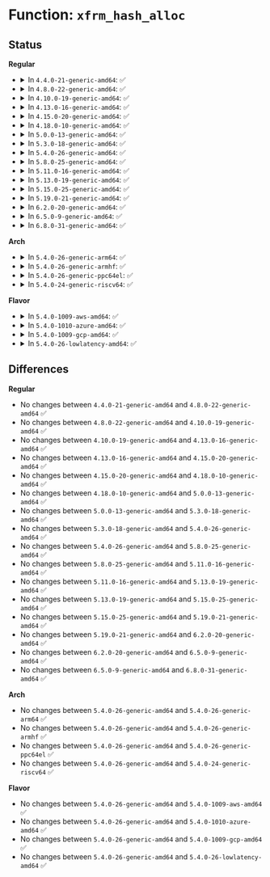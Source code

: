 # Function: <code>xfrm_hash_alloc</code>

## Status
<b>Regular</b>
<ul>
<li>
<details>
<summary>In <code>4.4.0-21-generic-amd64</code>: ✅</summary>

```c
struct hlist_head * xfrm_hash_alloc(unsigned int sz)
```

```json
{
  "name": "xfrm_hash_alloc",
  "collision_type": "Unique Global",
  "inline_type": "No",
  "funcs": [
    {
      "addr": 18446744071586952512,
      "name": "xfrm_hash_alloc",
      "external": true,
      "loc": "net/xfrm/xfrm_hash.c:15",
      "file": "net/xfrm/xfrm_hash.c",
      "inline": "seen, unknown",
      "caller_inline": [],
      "caller_func": [
        "net/xfrm/xfrm_policy.c:xfrm_hash_resize",
        "net/xfrm/xfrm_policy.c:xfrm_hash_resize",
        "net/xfrm/xfrm_state.c:xfrm_hash_resize",
        "net/xfrm/xfrm_state.c:xfrm_hash_resize",
        "net/xfrm/xfrm_state.c:xfrm_hash_resize",
        "net/xfrm/xfrm_state.c:xfrm_state_init",
        "net/xfrm/xfrm_state.c:xfrm_state_init",
        "net/xfrm/xfrm_state.c:xfrm_state_init"
      ]
    }
  ],
  "symbols": [
    {
      "addr": 18446744071586952512,
      "name": "xfrm_hash_alloc",
      "section": ".text",
      "bind": "STB_GLOBAL",
      "size": 80
    }
  ]
}
```
</details>
</li>
<li>
<details>
<summary>In <code>4.8.0-22-generic-amd64</code>: ✅</summary>

```c
struct hlist_head * xfrm_hash_alloc(unsigned int sz)
```

```json
{
  "name": "xfrm_hash_alloc",
  "collision_type": "Unique Global",
  "inline_type": "No",
  "funcs": [
    {
      "addr": 18446744071587398752,
      "name": "xfrm_hash_alloc",
      "external": true,
      "loc": "net/xfrm/xfrm_hash.c:15",
      "file": "net/xfrm/xfrm_hash.c",
      "inline": "seen, unknown",
      "caller_inline": [],
      "caller_func": [
        "net/xfrm/xfrm_policy.c:xfrm_hash_resize",
        "net/xfrm/xfrm_policy.c:xfrm_hash_resize",
        "net/xfrm/xfrm_state.c:xfrm_state_init",
        "net/xfrm/xfrm_state.c:xfrm_state_init",
        "net/xfrm/xfrm_state.c:xfrm_state_init",
        "net/xfrm/xfrm_state.c:xfrm_hash_resize",
        "net/xfrm/xfrm_state.c:xfrm_hash_resize",
        "net/xfrm/xfrm_state.c:xfrm_hash_resize"
      ]
    }
  ],
  "symbols": [
    {
      "addr": 18446744071587398752,
      "name": "xfrm_hash_alloc",
      "section": ".text",
      "bind": "STB_GLOBAL",
      "size": 80
    }
  ]
}
```
</details>
</li>
<li>
<details>
<summary>In <code>4.10.0-19-generic-amd64</code>: ✅</summary>

```c
struct hlist_head * xfrm_hash_alloc(unsigned int sz)
```

```json
{
  "name": "xfrm_hash_alloc",
  "collision_type": "Unique Global",
  "inline_type": "No",
  "funcs": [
    {
      "addr": 18446744071587601984,
      "name": "xfrm_hash_alloc",
      "external": true,
      "loc": "net/xfrm/xfrm_hash.c:15",
      "file": "net/xfrm/xfrm_hash.c",
      "inline": "seen, unknown",
      "caller_inline": [],
      "caller_func": [
        "net/xfrm/xfrm_policy.c:xfrm_hash_resize",
        "net/xfrm/xfrm_policy.c:xfrm_hash_resize",
        "net/xfrm/xfrm_state.c:xfrm_state_init",
        "net/xfrm/xfrm_state.c:xfrm_state_init",
        "net/xfrm/xfrm_state.c:xfrm_state_init",
        "net/xfrm/xfrm_state.c:xfrm_hash_resize",
        "net/xfrm/xfrm_state.c:xfrm_hash_resize",
        "net/xfrm/xfrm_state.c:xfrm_hash_resize"
      ]
    }
  ],
  "symbols": [
    {
      "addr": 18446744071587601984,
      "name": "xfrm_hash_alloc",
      "section": ".text",
      "bind": "STB_GLOBAL",
      "size": 80
    }
  ]
}
```
</details>
</li>
<li>
<details>
<summary>In <code>4.13.0-16-generic-amd64</code>: ✅</summary>

```c
struct hlist_head * xfrm_hash_alloc(unsigned int sz)
```

```json
{
  "name": "xfrm_hash_alloc",
  "collision_type": "Unique Global",
  "inline_type": "No",
  "funcs": [
    {
      "addr": 18446744071587748832,
      "name": "xfrm_hash_alloc",
      "external": true,
      "loc": "net/xfrm/xfrm_hash.c:15",
      "file": "net/xfrm/xfrm_hash.c",
      "inline": "seen, unknown",
      "caller_inline": [],
      "caller_func": [
        "net/xfrm/xfrm_policy.c:xfrm_hash_resize",
        "net/xfrm/xfrm_policy.c:xfrm_hash_resize",
        "net/xfrm/xfrm_state.c:xfrm_state_init",
        "net/xfrm/xfrm_state.c:xfrm_state_init",
        "net/xfrm/xfrm_state.c:xfrm_state_init",
        "net/xfrm/xfrm_state.c:xfrm_hash_resize",
        "net/xfrm/xfrm_state.c:xfrm_hash_resize",
        "net/xfrm/xfrm_state.c:xfrm_hash_resize"
      ]
    }
  ],
  "symbols": [
    {
      "addr": 18446744071587748832,
      "name": "xfrm_hash_alloc",
      "section": ".text",
      "bind": "STB_GLOBAL",
      "size": 86
    }
  ]
}
```
</details>
</li>
<li>
<details>
<summary>In <code>4.15.0-20-generic-amd64</code>: ✅</summary>

```c
struct hlist_head * xfrm_hash_alloc(unsigned int sz)
```

```json
{
  "name": "xfrm_hash_alloc",
  "collision_type": "Unique Global",
  "inline_type": "No",
  "funcs": [
    {
      "addr": 18446744071588276656,
      "name": "xfrm_hash_alloc",
      "external": true,
      "loc": "net/xfrm/xfrm_hash.c:16",
      "file": "net/xfrm/xfrm_hash.c",
      "inline": "seen, unknown",
      "caller_inline": [],
      "caller_func": [
        "net/xfrm/xfrm_policy.c:xfrm_hash_resize",
        "net/xfrm/xfrm_policy.c:xfrm_hash_resize",
        "net/xfrm/xfrm_state.c:xfrm_state_init",
        "net/xfrm/xfrm_state.c:xfrm_state_init",
        "net/xfrm/xfrm_state.c:xfrm_state_init",
        "net/xfrm/xfrm_state.c:xfrm_hash_resize",
        "net/xfrm/xfrm_state.c:xfrm_hash_resize",
        "net/xfrm/xfrm_state.c:xfrm_hash_resize"
      ]
    }
  ],
  "symbols": [
    {
      "addr": 18446744071588276656,
      "name": "xfrm_hash_alloc",
      "section": ".text",
      "bind": "STB_GLOBAL",
      "size": 86
    }
  ]
}
```
</details>
</li>
<li>
<details>
<summary>In <code>4.18.0-10-generic-amd64</code>: ✅</summary>

```c
struct hlist_head * xfrm_hash_alloc(unsigned int sz)
```

```json
{
  "name": "xfrm_hash_alloc",
  "collision_type": "Unique Global",
  "inline_type": "No",
  "funcs": [
    {
      "addr": 18446744071588631696,
      "name": "xfrm_hash_alloc",
      "external": true,
      "loc": "net/xfrm/xfrm_hash.c:16",
      "file": "net/xfrm/xfrm_hash.c",
      "inline": "seen, unknown",
      "caller_inline": [],
      "caller_func": [
        "net/xfrm/xfrm_policy.c:xfrm_hash_resize",
        "net/xfrm/xfrm_policy.c:xfrm_hash_resize",
        "net/xfrm/xfrm_state.c:xfrm_state_init",
        "net/xfrm/xfrm_state.c:xfrm_state_init",
        "net/xfrm/xfrm_state.c:xfrm_state_init",
        "net/xfrm/xfrm_state.c:xfrm_hash_resize",
        "net/xfrm/xfrm_state.c:xfrm_hash_resize",
        "net/xfrm/xfrm_state.c:xfrm_hash_resize"
      ]
    }
  ],
  "symbols": [
    {
      "addr": 18446744071588631696,
      "name": "xfrm_hash_alloc",
      "section": ".text",
      "bind": "STB_GLOBAL",
      "size": 86
    }
  ]
}
```
</details>
</li>
<li>
<details>
<summary>In <code>5.0.0-13-generic-amd64</code>: ✅</summary>

```c
struct hlist_head * xfrm_hash_alloc(unsigned int sz)
```

```json
{
  "name": "xfrm_hash_alloc",
  "collision_type": "Unique Global",
  "inline_type": "No",
  "funcs": [
    {
      "addr": 18446744071588847776,
      "name": "xfrm_hash_alloc",
      "external": true,
      "loc": "net/xfrm/xfrm_hash.c:16",
      "file": "net/xfrm/xfrm_hash.c",
      "inline": "seen, unknown",
      "caller_inline": [],
      "caller_func": [
        "net/xfrm/xfrm_policy.c:xfrm_hash_resize",
        "net/xfrm/xfrm_policy.c:xfrm_hash_resize",
        "net/xfrm/xfrm_state.c:xfrm_state_init",
        "net/xfrm/xfrm_state.c:xfrm_state_init",
        "net/xfrm/xfrm_state.c:xfrm_state_init",
        "net/xfrm/xfrm_state.c:xfrm_hash_resize",
        "net/xfrm/xfrm_state.c:xfrm_hash_resize",
        "net/xfrm/xfrm_state.c:xfrm_hash_resize"
      ]
    }
  ],
  "symbols": [
    {
      "addr": 18446744071588847776,
      "name": "xfrm_hash_alloc",
      "section": ".text",
      "bind": "STB_GLOBAL",
      "size": 86
    }
  ]
}
```
</details>
</li>
<li>
<details>
<summary>In <code>5.3.0-18-generic-amd64</code>: ✅</summary>

```c
struct hlist_head * xfrm_hash_alloc(unsigned int sz)
```

```json
{
  "name": "xfrm_hash_alloc",
  "collision_type": "Unique Global",
  "inline_type": "No",
  "funcs": [
    {
      "addr": 18446744071589282880,
      "name": "xfrm_hash_alloc",
      "external": true,
      "loc": "net/xfrm/xfrm_hash.c:16",
      "file": "net/xfrm/xfrm_hash.c",
      "inline": "seen, unknown",
      "caller_inline": [],
      "caller_func": [
        "net/xfrm/xfrm_policy.c:xfrm_hash_resize",
        "net/xfrm/xfrm_policy.c:xfrm_hash_resize",
        "net/xfrm/xfrm_state.c:xfrm_state_init",
        "net/xfrm/xfrm_state.c:xfrm_state_init",
        "net/xfrm/xfrm_state.c:xfrm_state_init",
        "net/xfrm/xfrm_state.c:xfrm_hash_resize",
        "net/xfrm/xfrm_state.c:xfrm_hash_resize",
        "net/xfrm/xfrm_state.c:xfrm_hash_resize"
      ]
    }
  ],
  "symbols": [
    {
      "addr": 18446744071589282880,
      "name": "xfrm_hash_alloc",
      "section": ".text",
      "bind": "STB_GLOBAL",
      "size": 87
    }
  ]
}
```
</details>
</li>
<li>
<details>
<summary>In <code>5.4.0-26-generic-amd64</code>: ✅</summary>

```c
struct hlist_head * xfrm_hash_alloc(unsigned int sz)
```

```json
{
  "name": "xfrm_hash_alloc",
  "collision_type": "Unique Global",
  "inline_type": "No",
  "funcs": [
    {
      "addr": 18446744071589507296,
      "name": "xfrm_hash_alloc",
      "external": true,
      "loc": "net/xfrm/xfrm_hash.c:16",
      "file": "net/xfrm/xfrm_hash.c",
      "inline": "seen, unknown",
      "caller_inline": [],
      "caller_func": [
        "net/xfrm/xfrm_policy.c:xfrm_hash_resize",
        "net/xfrm/xfrm_policy.c:xfrm_hash_resize",
        "net/xfrm/xfrm_state.c:xfrm_state_init",
        "net/xfrm/xfrm_state.c:xfrm_state_init",
        "net/xfrm/xfrm_state.c:xfrm_state_init",
        "net/xfrm/xfrm_state.c:xfrm_hash_resize",
        "net/xfrm/xfrm_state.c:xfrm_hash_resize",
        "net/xfrm/xfrm_state.c:xfrm_hash_resize"
      ]
    }
  ],
  "symbols": [
    {
      "addr": 18446744071589507296,
      "name": "xfrm_hash_alloc",
      "section": ".text",
      "bind": "STB_GLOBAL",
      "size": 87
    }
  ]
}
```
</details>
</li>
<li>
<details>
<summary>In <code>5.8.0-25-generic-amd64</code>: ✅</summary>

```c
struct hlist_head * xfrm_hash_alloc(unsigned int sz)
```

```json
{
  "name": "xfrm_hash_alloc",
  "collision_type": "Unique Global",
  "inline_type": "No",
  "funcs": [
    {
      "addr": 18446744071590499280,
      "name": "xfrm_hash_alloc",
      "external": true,
      "loc": "net/xfrm/xfrm_hash.c:16",
      "file": "net/xfrm/xfrm_hash.c",
      "inline": "seen, unknown",
      "caller_inline": [],
      "caller_func": [
        "net/xfrm/xfrm_policy.c:xfrm_policy_init",
        "net/xfrm/xfrm_policy.c:xfrm_policy_init",
        "net/xfrm/xfrm_policy.c:xfrm_bydst_resize",
        "net/xfrm/xfrm_state.c:xfrm_state_init",
        "net/xfrm/xfrm_state.c:xfrm_state_init",
        "net/xfrm/xfrm_state.c:xfrm_state_init",
        "net/xfrm/xfrm_state.c:xfrm_hash_resize",
        "net/xfrm/xfrm_state.c:xfrm_hash_resize",
        "net/xfrm/xfrm_state.c:xfrm_hash_resize"
      ]
    }
  ],
  "symbols": [
    {
      "addr": 18446744071590499280,
      "name": "xfrm_hash_alloc",
      "section": ".text",
      "bind": "STB_GLOBAL",
      "size": 74
    }
  ]
}
```
</details>
</li>
<li>
<details>
<summary>In <code>5.11.0-16-generic-amd64</code>: ✅</summary>

```c
struct hlist_head * xfrm_hash_alloc(unsigned int sz)
```

```json
{
  "name": "xfrm_hash_alloc",
  "collision_type": "Unique Global",
  "inline_type": "No",
  "funcs": [
    {
      "addr": 18446744071590558704,
      "name": "xfrm_hash_alloc",
      "external": true,
      "loc": "net/xfrm/xfrm_hash.c:16",
      "file": "net/xfrm/xfrm_hash.c",
      "inline": "seen, unknown",
      "caller_inline": [],
      "caller_func": [
        "net/xfrm/xfrm_policy.c:xfrm_policy_init",
        "net/xfrm/xfrm_policy.c:xfrm_policy_init",
        "net/xfrm/xfrm_policy.c:xfrm_bydst_resize",
        "net/xfrm/xfrm_state.c:xfrm_state_init",
        "net/xfrm/xfrm_state.c:xfrm_state_init",
        "net/xfrm/xfrm_state.c:xfrm_state_init",
        "net/xfrm/xfrm_state.c:xfrm_hash_resize",
        "net/xfrm/xfrm_state.c:xfrm_hash_resize",
        "net/xfrm/xfrm_state.c:xfrm_hash_resize"
      ]
    }
  ],
  "symbols": [
    {
      "addr": 18446744071590558704,
      "name": "xfrm_hash_alloc",
      "section": ".text",
      "bind": "STB_GLOBAL",
      "size": 87
    }
  ]
}
```
</details>
</li>
<li>
<details>
<summary>In <code>5.13.0-19-generic-amd64</code>: ✅</summary>

```c
struct hlist_head * xfrm_hash_alloc(unsigned int sz)
```

```json
{
  "name": "xfrm_hash_alloc",
  "collision_type": "Unique Global",
  "inline_type": "No",
  "funcs": [
    {
      "addr": 18446744071590484064,
      "name": "xfrm_hash_alloc",
      "external": true,
      "loc": "net/xfrm/xfrm_hash.c:16",
      "file": "net/xfrm/xfrm_hash.c",
      "inline": "seen, unknown",
      "caller_inline": [],
      "caller_func": [
        "net/xfrm/xfrm_policy.c:xfrm_policy_init",
        "net/xfrm/xfrm_policy.c:xfrm_policy_init",
        "net/xfrm/xfrm_policy.c:xfrm_hash_resize",
        "net/xfrm/xfrm_policy.c:xfrm_hash_resize",
        "net/xfrm/xfrm_state.c:xfrm_state_init",
        "net/xfrm/xfrm_state.c:xfrm_state_init",
        "net/xfrm/xfrm_state.c:xfrm_state_init",
        "net/xfrm/xfrm_state.c:xfrm_hash_resize",
        "net/xfrm/xfrm_state.c:xfrm_hash_resize",
        "net/xfrm/xfrm_state.c:xfrm_hash_resize"
      ]
    }
  ],
  "symbols": [
    {
      "addr": 18446744071590484064,
      "name": "xfrm_hash_alloc",
      "section": ".text",
      "bind": "STB_GLOBAL",
      "size": 87
    }
  ]
}
```
</details>
</li>
<li>
<details>
<summary>In <code>5.15.0-25-generic-amd64</code>: ✅</summary>

```c
struct hlist_head * xfrm_hash_alloc(unsigned int sz)
```

```json
{
  "name": "xfrm_hash_alloc",
  "collision_type": "Unique Global",
  "inline_type": "No",
  "funcs": [
    {
      "addr": 18446744071591288000,
      "name": "xfrm_hash_alloc",
      "external": true,
      "loc": "net/xfrm/xfrm_hash.c:16",
      "file": "net/xfrm/xfrm_hash.c",
      "inline": "seen, unknown",
      "caller_inline": [],
      "caller_func": [
        "net/xfrm/xfrm_policy.c:xfrm_hash_resize",
        "net/xfrm/xfrm_policy.c:xfrm_hash_resize",
        "net/xfrm/xfrm_state.c:xfrm_state_init",
        "net/xfrm/xfrm_state.c:xfrm_state_init",
        "net/xfrm/xfrm_state.c:xfrm_state_init",
        "net/xfrm/xfrm_state.c:xfrm_state_init",
        "net/xfrm/xfrm_state.c:xfrm_hash_resize",
        "net/xfrm/xfrm_state.c:xfrm_hash_resize",
        "net/xfrm/xfrm_state.c:xfrm_hash_resize",
        "net/xfrm/xfrm_state.c:xfrm_hash_resize"
      ]
    }
  ],
  "symbols": [
    {
      "addr": 18446744071591288000,
      "name": "xfrm_hash_alloc",
      "section": ".text",
      "bind": "STB_GLOBAL",
      "size": 87
    }
  ]
}
```
</details>
</li>
<li>
<details>
<summary>In <code>5.19.0-21-generic-amd64</code>: ✅</summary>

```c
struct hlist_head * xfrm_hash_alloc(unsigned int sz)
```

```json
{
  "name": "xfrm_hash_alloc",
  "collision_type": "Unique Global",
  "inline_type": "No",
  "funcs": [
    {
      "addr": 18446744071592954368,
      "name": "xfrm_hash_alloc",
      "external": true,
      "loc": "net/xfrm/xfrm_hash.c:16",
      "file": "net/xfrm/xfrm_hash.c",
      "inline": "seen, unknown",
      "caller_inline": [],
      "caller_func": [
        "net/xfrm/xfrm_policy.c:xfrm_hash_resize",
        "net/xfrm/xfrm_policy.c:xfrm_hash_resize",
        "net/xfrm/xfrm_state.c:xfrm_state_init",
        "net/xfrm/xfrm_state.c:xfrm_state_init",
        "net/xfrm/xfrm_state.c:xfrm_state_init",
        "net/xfrm/xfrm_state.c:xfrm_state_init",
        "net/xfrm/xfrm_state.c:xfrm_hash_resize",
        "net/xfrm/xfrm_state.c:xfrm_hash_resize",
        "net/xfrm/xfrm_state.c:xfrm_hash_resize",
        "net/xfrm/xfrm_state.c:xfrm_hash_resize"
      ]
    }
  ],
  "symbols": [
    {
      "addr": 18446744071592954368,
      "name": "xfrm_hash_alloc",
      "section": ".text",
      "bind": "STB_GLOBAL",
      "size": 116
    }
  ]
}
```
</details>
</li>
<li>
<details>
<summary>In <code>6.2.0-20-generic-amd64</code>: ✅</summary>

```c
struct hlist_head * xfrm_hash_alloc(unsigned int sz)
```

```json
{
  "name": "xfrm_hash_alloc",
  "collision_type": "Unique Global",
  "inline_type": "No",
  "funcs": [
    {
      "addr": 18446744071594840144,
      "name": "xfrm_hash_alloc",
      "external": true,
      "loc": "net/xfrm/xfrm_hash.c:16",
      "file": "net/xfrm/xfrm_hash.c",
      "inline": "seen, unknown",
      "caller_inline": [],
      "caller_func": [
        "net/xfrm/xfrm_policy.c:xfrm_hash_resize",
        "net/xfrm/xfrm_policy.c:xfrm_hash_resize",
        "net/xfrm/xfrm_state.c:xfrm_state_init",
        "net/xfrm/xfrm_state.c:xfrm_state_init",
        "net/xfrm/xfrm_state.c:xfrm_state_init",
        "net/xfrm/xfrm_state.c:xfrm_state_init",
        "net/xfrm/xfrm_state.c:xfrm_hash_resize",
        "net/xfrm/xfrm_state.c:xfrm_hash_resize",
        "net/xfrm/xfrm_state.c:xfrm_hash_resize",
        "net/xfrm/xfrm_state.c:xfrm_hash_resize"
      ]
    }
  ],
  "symbols": [
    {
      "addr": 18446744071594840144,
      "name": "xfrm_hash_alloc",
      "section": ".text",
      "bind": "STB_GLOBAL",
      "size": 116
    }
  ]
}
```
</details>
</li>
<li>
<details>
<summary>In <code>6.5.0-9-generic-amd64</code>: ✅</summary>

```c
struct hlist_head * xfrm_hash_alloc(unsigned int sz)
```

```json
{
  "name": "xfrm_hash_alloc",
  "collision_type": "Unique Global",
  "inline_type": "No",
  "funcs": [
    {
      "addr": 18446744071595231456,
      "name": "xfrm_hash_alloc",
      "external": true,
      "loc": "net/xfrm/xfrm_hash.c:16",
      "file": "net/xfrm/xfrm_hash.c",
      "inline": "seen, unknown",
      "caller_inline": [],
      "caller_func": [
        "net/xfrm/xfrm_policy.c:xfrm_hash_resize",
        "net/xfrm/xfrm_policy.c:xfrm_hash_resize",
        "net/xfrm/xfrm_state.c:xfrm_state_init",
        "net/xfrm/xfrm_state.c:xfrm_state_init",
        "net/xfrm/xfrm_state.c:xfrm_state_init",
        "net/xfrm/xfrm_state.c:xfrm_state_init",
        "net/xfrm/xfrm_state.c:xfrm_hash_resize",
        "net/xfrm/xfrm_state.c:xfrm_hash_resize",
        "net/xfrm/xfrm_state.c:xfrm_hash_resize",
        "net/xfrm/xfrm_state.c:xfrm_hash_resize"
      ]
    }
  ],
  "symbols": [
    {
      "addr": 18446744071595231456,
      "name": "xfrm_hash_alloc",
      "section": ".text",
      "bind": "STB_GLOBAL",
      "size": 116
    }
  ]
}
```
</details>
</li>
<li>
<details>
<summary>In <code>6.8.0-31-generic-amd64</code>: ✅</summary>

```c
struct hlist_head * xfrm_hash_alloc(unsigned int sz)
```

```json
{
  "name": "xfrm_hash_alloc",
  "collision_type": "Unique Global",
  "inline_type": "No",
  "funcs": [
    {
      "addr": 18446744071596072000,
      "name": "xfrm_hash_alloc",
      "external": true,
      "loc": "net/xfrm/xfrm_hash.c:16",
      "file": "net/xfrm/xfrm_hash.c",
      "inline": "seen, unknown",
      "caller_inline": [],
      "caller_func": [
        "net/xfrm/xfrm_policy.c:xfrm_hash_resize",
        "net/xfrm/xfrm_policy.c:xfrm_hash_resize",
        "net/xfrm/xfrm_state.c:xfrm_state_init",
        "net/xfrm/xfrm_state.c:xfrm_state_init",
        "net/xfrm/xfrm_state.c:xfrm_state_init",
        "net/xfrm/xfrm_state.c:xfrm_state_init",
        "net/xfrm/xfrm_state.c:xfrm_hash_resize",
        "net/xfrm/xfrm_state.c:xfrm_hash_resize",
        "net/xfrm/xfrm_state.c:xfrm_hash_resize",
        "net/xfrm/xfrm_state.c:xfrm_hash_resize"
      ]
    }
  ],
  "symbols": [
    {
      "addr": 18446744071596072000,
      "name": "xfrm_hash_alloc",
      "section": ".text",
      "bind": "STB_GLOBAL",
      "size": 116
    }
  ]
}
```
</details>
</li>
</ul>
<b>Arch</b>
<ul>
<li>
<details>
<summary>In <code>5.4.0-26-generic-arm64</code>: ✅</summary>

```c
struct hlist_head * xfrm_hash_alloc(unsigned int sz)
```

```json
{
  "name": "xfrm_hash_alloc",
  "collision_type": "Unique Global",
  "inline_type": "No",
  "funcs": [
    {
      "addr": 18446603336503171328,
      "name": "xfrm_hash_alloc",
      "external": true,
      "loc": "net/xfrm/xfrm_hash.c:16",
      "file": "net/xfrm/xfrm_hash.c",
      "inline": "seen, unknown",
      "caller_inline": [],
      "caller_func": [
        "net/xfrm/xfrm_policy.c:xfrm_hash_resize",
        "net/xfrm/xfrm_policy.c:xfrm_hash_resize",
        "net/xfrm/xfrm_state.c:xfrm_state_init",
        "net/xfrm/xfrm_state.c:xfrm_state_init",
        "net/xfrm/xfrm_state.c:xfrm_state_init",
        "net/xfrm/xfrm_state.c:xfrm_hash_resize",
        "net/xfrm/xfrm_state.c:xfrm_hash_resize",
        "net/xfrm/xfrm_state.c:xfrm_hash_resize"
      ]
    }
  ],
  "symbols": [
    {
      "addr": 18446603336503171328,
      "name": "xfrm_hash_alloc",
      "section": ".text",
      "bind": "STB_GLOBAL",
      "size": 128
    }
  ]
}
```
</details>
</li>
<li>
<details>
<summary>In <code>5.4.0-26-generic-armhf</code>: ✅</summary>

```c
struct hlist_head * xfrm_hash_alloc(unsigned int sz)
```

```json
{
  "name": "xfrm_hash_alloc",
  "collision_type": "Unique Global",
  "inline_type": "No",
  "funcs": [
    {
      "addr": 3235846780,
      "name": "xfrm_hash_alloc",
      "external": true,
      "loc": "net/xfrm/xfrm_hash.c:16",
      "file": "net/xfrm/xfrm_hash.c",
      "inline": "seen, unknown",
      "caller_inline": [],
      "caller_func": [
        "net/xfrm/xfrm_policy.c:xfrm_hash_resize",
        "net/xfrm/xfrm_policy.c:xfrm_hash_resize",
        "net/xfrm/xfrm_state.c:xfrm_state_init",
        "net/xfrm/xfrm_state.c:xfrm_state_init",
        "net/xfrm/xfrm_state.c:xfrm_state_init",
        "net/xfrm/xfrm_state.c:xfrm_hash_resize",
        "net/xfrm/xfrm_state.c:xfrm_hash_resize",
        "net/xfrm/xfrm_state.c:xfrm_hash_resize"
      ]
    }
  ],
  "symbols": [
    {
      "addr": 3235846780,
      "name": "xfrm_hash_alloc",
      "section": ".text",
      "bind": "STB_GLOBAL",
      "size": 68
    }
  ]
}
```
</details>
</li>
<li>
<details>
<summary>In <code>5.4.0-26-generic-ppc64el</code>: ✅</summary>

```c
struct hlist_head * xfrm_hash_alloc(unsigned int sz)
```

```json
{
  "name": "xfrm_hash_alloc",
  "collision_type": "Unique Global",
  "inline_type": "No",
  "funcs": [
    {
      "addr": 13835058055296897504,
      "name": "xfrm_hash_alloc",
      "external": true,
      "loc": "net/xfrm/xfrm_hash.c:16",
      "file": "net/xfrm/xfrm_hash.c",
      "inline": "seen, unknown",
      "caller_inline": [],
      "caller_func": [
        "net/xfrm/xfrm_policy.c:xfrm_hash_resize",
        "net/xfrm/xfrm_policy.c:xfrm_bydst_resize",
        "net/xfrm/xfrm_state.c:xfrm_state_init",
        "net/xfrm/xfrm_state.c:xfrm_state_init",
        "net/xfrm/xfrm_state.c:xfrm_state_init",
        "net/xfrm/xfrm_state.c:xfrm_hash_resize",
        "net/xfrm/xfrm_state.c:xfrm_hash_resize",
        "net/xfrm/xfrm_state.c:xfrm_hash_resize"
      ]
    }
  ],
  "symbols": [
    {
      "addr": 13835058055296897504,
      "name": "xfrm_hash_alloc",
      "section": ".text",
      "bind": "STB_GLOBAL",
      "size": 172
    }
  ]
}
```
</details>
</li>
<li>
<details>
<summary>In <code>5.4.0-24-generic-riscv64</code>: ✅</summary>

```c
struct hlist_head * xfrm_hash_alloc(unsigned int sz)
```

```json
{
  "name": "xfrm_hash_alloc",
  "collision_type": "Unique Global",
  "inline_type": "No",
  "funcs": [
    {
      "addr": 18446743936279213976,
      "name": "xfrm_hash_alloc",
      "external": true,
      "loc": "net/xfrm/xfrm_hash.c:16",
      "file": "net/xfrm/xfrm_hash.c",
      "inline": "seen, unknown",
      "caller_inline": [],
      "caller_func": [
        "net/xfrm/xfrm_policy.c:xfrm_hash_resize",
        "net/xfrm/xfrm_policy.c:xfrm_hash_resize",
        "net/xfrm/xfrm_state.c:xfrm_state_init",
        "net/xfrm/xfrm_state.c:xfrm_state_init",
        "net/xfrm/xfrm_state.c:xfrm_state_init",
        "net/xfrm/xfrm_state.c:xfrm_hash_resize",
        "net/xfrm/xfrm_state.c:xfrm_hash_resize",
        "net/xfrm/xfrm_state.c:xfrm_hash_resize"
      ]
    }
  ],
  "symbols": [
    {
      "addr": 18446743936279213976,
      "name": "xfrm_hash_alloc",
      "section": ".text",
      "bind": "STB_GLOBAL",
      "size": 146
    }
  ]
}
```
</details>
</li>
</ul>
<b>Flavor</b>
<ul>
<li>
<details>
<summary>In <code>5.4.0-1009-aws-amd64</code>: ✅</summary>

```c
struct hlist_head * xfrm_hash_alloc(unsigned int sz)
```

```json
{
  "name": "xfrm_hash_alloc",
  "collision_type": "Unique Global",
  "inline_type": "No",
  "funcs": [
    {
      "addr": 18446744071589111664,
      "name": "xfrm_hash_alloc",
      "external": true,
      "loc": "net/xfrm/xfrm_hash.c:16",
      "file": "net/xfrm/xfrm_hash.c",
      "inline": "seen, unknown",
      "caller_inline": [],
      "caller_func": [
        "net/xfrm/xfrm_policy.c:xfrm_hash_resize",
        "net/xfrm/xfrm_policy.c:xfrm_hash_resize",
        "net/xfrm/xfrm_state.c:xfrm_state_init",
        "net/xfrm/xfrm_state.c:xfrm_state_init",
        "net/xfrm/xfrm_state.c:xfrm_state_init",
        "net/xfrm/xfrm_state.c:xfrm_hash_resize",
        "net/xfrm/xfrm_state.c:xfrm_hash_resize",
        "net/xfrm/xfrm_state.c:xfrm_hash_resize"
      ]
    }
  ],
  "symbols": [
    {
      "addr": 18446744071589111664,
      "name": "xfrm_hash_alloc",
      "section": ".text",
      "bind": "STB_GLOBAL",
      "size": 87
    }
  ]
}
```
</details>
</li>
<li>
<details>
<summary>In <code>5.4.0-1010-azure-amd64</code>: ✅</summary>

```c
struct hlist_head * xfrm_hash_alloc(unsigned int sz)
```

```json
{
  "name": "xfrm_hash_alloc",
  "collision_type": "Unique Global",
  "inline_type": "No",
  "funcs": [
    {
      "addr": 18446744071588836704,
      "name": "xfrm_hash_alloc",
      "external": true,
      "loc": "net/xfrm/xfrm_hash.c:16",
      "file": "net/xfrm/xfrm_hash.c",
      "inline": "seen, unknown",
      "caller_inline": [],
      "caller_func": [
        "net/xfrm/xfrm_policy.c:xfrm_hash_resize",
        "net/xfrm/xfrm_policy.c:xfrm_hash_resize",
        "net/xfrm/xfrm_state.c:xfrm_state_init",
        "net/xfrm/xfrm_state.c:xfrm_state_init",
        "net/xfrm/xfrm_state.c:xfrm_state_init",
        "net/xfrm/xfrm_state.c:xfrm_hash_resize",
        "net/xfrm/xfrm_state.c:xfrm_hash_resize",
        "net/xfrm/xfrm_state.c:xfrm_hash_resize"
      ]
    }
  ],
  "symbols": [
    {
      "addr": 18446744071588836704,
      "name": "xfrm_hash_alloc",
      "section": ".text",
      "bind": "STB_GLOBAL",
      "size": 87
    }
  ]
}
```
</details>
</li>
<li>
<details>
<summary>In <code>5.4.0-1009-gcp-amd64</code>: ✅</summary>

```c
struct hlist_head * xfrm_hash_alloc(unsigned int sz)
```

```json
{
  "name": "xfrm_hash_alloc",
  "collision_type": "Unique Global",
  "inline_type": "No",
  "funcs": [
    {
      "addr": 18446744071589548528,
      "name": "xfrm_hash_alloc",
      "external": true,
      "loc": "net/xfrm/xfrm_hash.c:16",
      "file": "net/xfrm/xfrm_hash.c",
      "inline": "seen, unknown",
      "caller_inline": [],
      "caller_func": [
        "net/xfrm/xfrm_policy.c:xfrm_hash_resize",
        "net/xfrm/xfrm_policy.c:xfrm_hash_resize",
        "net/xfrm/xfrm_state.c:xfrm_state_init",
        "net/xfrm/xfrm_state.c:xfrm_state_init",
        "net/xfrm/xfrm_state.c:xfrm_state_init",
        "net/xfrm/xfrm_state.c:xfrm_hash_resize",
        "net/xfrm/xfrm_state.c:xfrm_hash_resize",
        "net/xfrm/xfrm_state.c:xfrm_hash_resize"
      ]
    }
  ],
  "symbols": [
    {
      "addr": 18446744071589548528,
      "name": "xfrm_hash_alloc",
      "section": ".text",
      "bind": "STB_GLOBAL",
      "size": 87
    }
  ]
}
```
</details>
</li>
<li>
<details>
<summary>In <code>5.4.0-26-lowlatency-amd64</code>: ✅</summary>

```c
struct hlist_head * xfrm_hash_alloc(unsigned int sz)
```

```json
{
  "name": "xfrm_hash_alloc",
  "collision_type": "Unique Global",
  "inline_type": "No",
  "funcs": [
    {
      "addr": 18446744071589595920,
      "name": "xfrm_hash_alloc",
      "external": true,
      "loc": "net/xfrm/xfrm_hash.c:16",
      "file": "net/xfrm/xfrm_hash.c",
      "inline": "seen, unknown",
      "caller_inline": [],
      "caller_func": [
        "net/xfrm/xfrm_policy.c:xfrm_hash_resize",
        "net/xfrm/xfrm_policy.c:xfrm_hash_resize",
        "net/xfrm/xfrm_state.c:xfrm_state_init",
        "net/xfrm/xfrm_state.c:xfrm_state_init",
        "net/xfrm/xfrm_state.c:xfrm_state_init",
        "net/xfrm/xfrm_state.c:xfrm_hash_resize",
        "net/xfrm/xfrm_state.c:xfrm_hash_resize",
        "net/xfrm/xfrm_state.c:xfrm_hash_resize"
      ]
    }
  ],
  "symbols": [
    {
      "addr": 18446744071589595920,
      "name": "xfrm_hash_alloc",
      "section": ".text",
      "bind": "STB_GLOBAL",
      "size": 87
    }
  ]
}
```
</details>
</li>
</ul>

## Differences
<b>Regular</b>
<ul>
<li>
No changes between <code>4.4.0-21-generic-amd64</code> and <code>4.8.0-22-generic-amd64</code> ✅
</li>
<li>
No changes between <code>4.8.0-22-generic-amd64</code> and <code>4.10.0-19-generic-amd64</code> ✅
</li>
<li>
No changes between <code>4.10.0-19-generic-amd64</code> and <code>4.13.0-16-generic-amd64</code> ✅
</li>
<li>
No changes between <code>4.13.0-16-generic-amd64</code> and <code>4.15.0-20-generic-amd64</code> ✅
</li>
<li>
No changes between <code>4.15.0-20-generic-amd64</code> and <code>4.18.0-10-generic-amd64</code> ✅
</li>
<li>
No changes between <code>4.18.0-10-generic-amd64</code> and <code>5.0.0-13-generic-amd64</code> ✅
</li>
<li>
No changes between <code>5.0.0-13-generic-amd64</code> and <code>5.3.0-18-generic-amd64</code> ✅
</li>
<li>
No changes between <code>5.3.0-18-generic-amd64</code> and <code>5.4.0-26-generic-amd64</code> ✅
</li>
<li>
No changes between <code>5.4.0-26-generic-amd64</code> and <code>5.8.0-25-generic-amd64</code> ✅
</li>
<li>
No changes between <code>5.8.0-25-generic-amd64</code> and <code>5.11.0-16-generic-amd64</code> ✅
</li>
<li>
No changes between <code>5.11.0-16-generic-amd64</code> and <code>5.13.0-19-generic-amd64</code> ✅
</li>
<li>
No changes between <code>5.13.0-19-generic-amd64</code> and <code>5.15.0-25-generic-amd64</code> ✅
</li>
<li>
No changes between <code>5.15.0-25-generic-amd64</code> and <code>5.19.0-21-generic-amd64</code> ✅
</li>
<li>
No changes between <code>5.19.0-21-generic-amd64</code> and <code>6.2.0-20-generic-amd64</code> ✅
</li>
<li>
No changes between <code>6.2.0-20-generic-amd64</code> and <code>6.5.0-9-generic-amd64</code> ✅
</li>
<li>
No changes between <code>6.5.0-9-generic-amd64</code> and <code>6.8.0-31-generic-amd64</code> ✅
</li>
</ul>
<b>Arch</b>
<ul>
<li>
No changes between <code>5.4.0-26-generic-amd64</code> and <code>5.4.0-26-generic-arm64</code> ✅
</li>
<li>
No changes between <code>5.4.0-26-generic-amd64</code> and <code>5.4.0-26-generic-armhf</code> ✅
</li>
<li>
No changes between <code>5.4.0-26-generic-amd64</code> and <code>5.4.0-26-generic-ppc64el</code> ✅
</li>
<li>
No changes between <code>5.4.0-26-generic-amd64</code> and <code>5.4.0-24-generic-riscv64</code> ✅
</li>
</ul>
<b>Flavor</b>
<ul>
<li>
No changes between <code>5.4.0-26-generic-amd64</code> and <code>5.4.0-1009-aws-amd64</code> ✅
</li>
<li>
No changes between <code>5.4.0-26-generic-amd64</code> and <code>5.4.0-1010-azure-amd64</code> ✅
</li>
<li>
No changes between <code>5.4.0-26-generic-amd64</code> and <code>5.4.0-1009-gcp-amd64</code> ✅
</li>
<li>
No changes between <code>5.4.0-26-generic-amd64</code> and <code>5.4.0-26-lowlatency-amd64</code> ✅
</li>
</ul>
